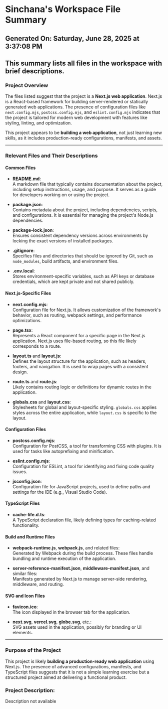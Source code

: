 # Sinchana's Workspace File Summary
## Generated On: Saturday, June 28, 2025 at 3:37:08 PM
This summary lists all files in the workspace with brief descriptions.
---
### Project Overview
The files listed suggest that the project is a **Next.js web application**. Next.js is a React-based framework for building server-rendered or statically generated web applications. The presence of configuration files like `next.config.mjs`, `postcss.config.mjs`, and `eslint.config.mjs` indicates that the project is tailored for modern web development with features like styling, linting, and optimization.

This project appears to be **building a web application**, not just learning new skills, as it includes production-ready configurations, manifests, and assets.

---

### Relevant Files and Their Descriptions

#### Common Files
- **README.md**:  
  A markdown file that typically contains documentation about the project, including setup instructions, usage, and purpose. It serves as a guide for developers working on or using the project.

- **package.json**:  
  Contains metadata about the project, including dependencies, scripts, and configurations. It is essential for managing the project's Node.js dependencies.

- **package-lock.json**:  
  Ensures consistent dependency versions across environments by locking the exact versions of installed packages.

- **.gitignore**:  
  Specifies files and directories that should be ignored by Git, such as `node_modules`, build artifacts, and environment files.

- **.env.local**:  
  Stores environment-specific variables, such as API keys or database credentials, which are kept private and not shared publicly.

#### Next.js-Specific Files
- **next.config.mjs**:  
  Configuration file for Next.js. It allows customization of the framework's behavior, such as routing, webpack settings, and performance optimizations.

- **page.tsx**:  
  Represents a React component for a specific page in the Next.js application. Next.js uses file-based routing, so this file likely corresponds to a route.

- **layout.ts** and **layout.js**:  
  Defines the layout structure for the application, such as headers, footers, and navigation. It is used to wrap pages with a consistent design.

- **route.ts** and **route.js**:  
  Likely contains routing logic or definitions for dynamic routes in the application.

- **globals.css** and **layout.css**:  
  Stylesheets for global and layout-specific styling. `globals.css` applies styles across the entire application, while `layout.css` is specific to the layout.

#### Configuration Files
- **postcss.config.mjs**:  
  Configuration for PostCSS, a tool for transforming CSS with plugins. It is used for tasks like autoprefixing and minification.

- **eslint.config.mjs**:  
  Configuration for ESLint, a tool for identifying and fixing code quality issues.

- **jsconfig.json**:  
  Configuration file for JavaScript projects, used to define paths and settings for the IDE (e.g., Visual Studio Code).

#### TypeScript Files
- **cache-life.d.ts**:  
  A TypeScript declaration file, likely defining types for caching-related functionality.

#### Build and Runtime Files
- **webpack-runtime.js**, **webpack.js**, and related files:  
  Generated by Webpack during the build process. These files handle bundling and runtime execution of the application.

- **server-reference-manifest.json**, **middleware-manifest.json**, and similar files:  
  Manifests generated by Next.js to manage server-side rendering, middleware, and routing.

#### SVG and Icon Files
- **favicon.ico**:  
  The icon displayed in the browser tab for the application.

- **next.svg**, **vercel.svg**, **globe.svg**, etc.:  
  SVG assets used in the application, possibly for branding or UI elements.

---

### Purpose of the Project
This project is likely **building a production-ready web application** using Next.js. The presence of advanced configurations, manifests, and TypeScript files suggests that it is not a simple learning exercise but a structured project aimed at delivering a functional product. 
### Project Description:
 Description not available
